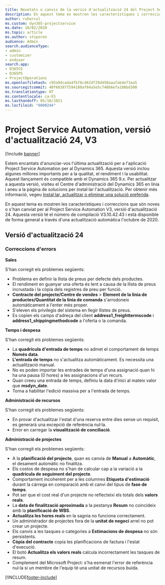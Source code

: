 ```yaml
---
title: Novetats o canvis de la versió d'actualització 24 del Project Service Automation, V3
description: En aquest tema es mostren les característiques i correccions disponibles al Project Service Automation V3, versió d'actualització 24.
author: ruhercul
ms.custom: dyn365-projectservice
ms.date: 10/02/2020
ms.topic: article
ms.author: stsporen
audience: Admin
search.audienceType:
- admin
- customizer
- enduser
search.app:
- D365CE
- D365PS
- ProjectOperations
ms.openlocfilehash: c95a9dcada4fbf6c462df29d450aaafab4e73aa5
ms.sourcegitcommit: 40f68387f594180af64a5e5c748b6efa188bd300
ms.translationtype: HT
ms.contentlocale: ca-ES
ms.lasthandoff: 05/10/2021
ms.locfileid: "6000244"
---
```

# <a name="project-service-automation-update-release-24-v3"></a>Project Service Automation, versió d'actualització 24, V3

[!include [banner](../includes/psa-now-project-operations.md)]

Estem encantats d'anunciar-vos l'última actualització per a l'aplicació Project Service Automation per al Dynamics 365. Aquesta versió inclou algunes millores importants per a la qualitat, el rendiment i la usabilitat. Aquest llançament és compatible amb el Dynamics 365 9.x. Per actualitzar a aquesta versió, visiteu el Centre d'administració del Dynamics 365 en línia i aneu a la pàgina de solucions per instal·lar l'actualització. Per obtenir més informació, vegeu [Instal·lar, actualitzar o eliminar una solució preferida](/power-platform/admin/install-remove-preferred-solution).

En aquest tema es mostren les característiques i correccions que són noves o s'han canviat per al Project Service Automation V3, versió d'actualització 24. Aquesta versió té el número de compilació V3.10.42.43 i està disponible de forma general a través d'una actualització automàtica l'octubre de 2020.

## <a name="update-release-24"></a>Versió d'actualització 24

### <a name="bug-fixes"></a>Correccions d'errors

**Sales**

S'han corregit els problemes següents:

- Problema en definir la llista de preus per defecte dels productes.
- El rendiment en guanyar una oferta és lent a causa de la llista de preus incrustada i la còpia dels registres de preu per funció.
- **Contracte del projecte/Centre de vendes** > **Element de la línia de productes/Quantitat de la línia de comanda** s'arrodoneix automàticament a l'enter més proper.
- S'eleven els privilegis del sistema en llegir llistes de preus.
- Es copien els camps d'adreça del client **address1_freighttermscode** i **address1_shippingmethodcode** a l'oferta o la comanda. 


**Temps i despesa**

S'han corregit els problemes següents:

- La **quadrícula d'entrada de temps** no admet el comportament de temps **Només data**.
- **L'entrada de temps** no s'actualitza automàticament. Es necessita una actualització manual.
- No es poden importar les entrades de temps d'una assignació quan hi ha una pausa (0 hores) a les assignacions d'un recurs.
- Quan creeu una entrada de temps, definiu la data d'inici al mateix valor que **msdyn_date**.
- Torna a habilitar l'edició massiva per a l'entrada de temps.

**Administració de recursos**

S'han corregit els problemes següents:

- En provar d'actualitzar l'estat d'una reserva entre dies sense un requisit, es generarà una excepció de referència nul·la.
- Error en carregar la **visualització de conciliació**.


**Administració de projectes**

S'han corregit els problemes següents:

- A la **planificació del projecte**, quan es canvia de **Manual** a **Automàtic**, el desament automàtic no finalitza.
- Els costos de despesa no s'han de calcular cap a la variació a la **quadrícula de seguiment del projecte**.
- Comportament incoherent per a les columnes **Etiqueta d'estimació** durant la càrrega en comparació amb el canvi del tipus de **fase de temps**.
- Pot ser que el cost real d'un projecte no reflecteixi els totals dels **valors reals**.
- La **data de finalització aproximada** a la pestanya **Resum** no coincideix amb la **planificació de WBS**.
- **Actualitza les hores reals** en la sagnia no funciona correctament.
- Un administrador de projectes fora de la **unitat de negoci** arrel no pot crear un projecte.
- Els canvis a les tasques o categories a **Estimacions de despesa** no són persistents.
- **Còpia del contracte** copia les planificacions de factura i l'estat d'execució.
- El botó **Actualitza els valors reals** calcula incorrectament les tasques de resum.
- Complement del Microsoft Project: s'ha esmenat l'error de referència nul·la si un membre de l'equip té una unitat de recursos buida.



[!INCLUDE[footer-include](../includes/footer-banner.md)]